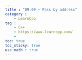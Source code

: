 ```yaml
---
title : "09.09 — Pass by address"
category :
    - LearnCpp
tag : 
    - C++
    - https://www.learncpp.com/
    - 
toc: true  
toc_sticky: true 
use_math : true
---
```




